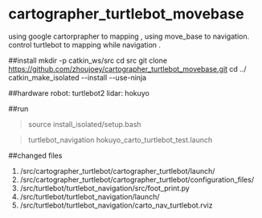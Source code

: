 # cartographer_turtlebot_movebase
using google cartorprapher to mapping , using move_base to navigation. control turtlebot to mapping while navigation . 


##install
    mkdir -p catkin_ws/src
    cd src
    git clone https://github.com/zhoujoey/cartographer_turtlebot_movebase.git
    cd ../
    catkin_make_isolated --install --use-ninja
    
##hardware
robot:  turtlebot2
lidar:  hokuyo 

##run
> source install_isolated/setup.bash

> turtlebot_navigation hokuyo_carto_turtlebot_test.launch
 

##changed files
1. /src/cartographer_turtlebot/cartographer_turtlebot/launch/
2. /src/cartographer_turtlebot/cartographer_turtlebot/configuration_files/
3. /src/turtlebot/turtlebot_navigation/src/foot_print.py
4. /src/turtlebot/turtlebot_navigation/launch/
5. /src/turtlebot/turtlebot_navigation/carto_nav_turtlebot.rviz
